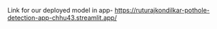 Link for our deployed model in app-  https://ruturajkondilkar-pothole-detection-app-chhu43.streamlit.app/
